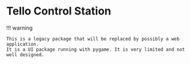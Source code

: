 # Tello Control Station

!!! warning

    This is a legacy package that will be replaced by possibly a web application.
    It is a UI package running with pygame. It is very limited and not well designed.
